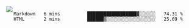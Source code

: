 

<a href="https://github.com/anuraghazra/github-readme-stats">
  <img align="left" src="https://github-readme-stats.vercel.app/api?username=kfly8&count_private=true&show_icons=true&theme=calm" />
</a>


<!--START_SECTION:waka-->

```text
Markdown   6 mins          ██████████████████▓░░░░░░   74.31 %
HTML       2 mins          ██████▒░░░░░░░░░░░░░░░░░░   25.69 %
```

<!--END_SECTION:waka-->
